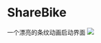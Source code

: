 # ShareBike
一个漂亮的条纹动画启动界面
[![](https://jitpack.io/v/dotomato/ShareBike.svg)](https://jitpack.io/#dotomato/ShareBike)
